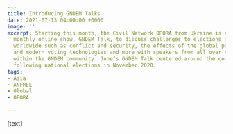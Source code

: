 ```yaml
---
title: Introducing GNDEM Talks
date: 2021-07-13 04:00:00 +0000
image: ''
excerpt: Starting this month, the Civil Network OPORA from Ukraine is releasing a
  monthly online show, GNDEM Talk, to discuss challenges to elections and democracy
  worldwide such as conflict and security, the effects of the global pandemic, disinformation,
  and modern voting technologies and more with speakers from all over the world including
  within the GNDEM community. June’s GNDEM Talk centered around the coup in Myanmar
  following national elections in November 2020.
tags:
- Asia
- ANFREL
- Global
- OPORA

---
```

\[text\]